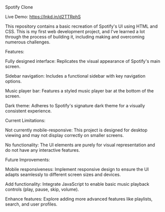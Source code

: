 Spotify Clone

Live Demo:  https://lnkd.in/d2TTRphS 

This repository contains a basic recreation of Spotify's UI using HTML and CSS. This is my first web development project, and I've learned a lot through the process of building it, including making and overcoming numerous challenges.




Features:

Fully designed interface: Replicates the visual appearance of Spotify's main screen.

Sidebar navigation: Includes a functional sidebar with key navigation options.

Music player bar: Features a styled music player bar at the bottom of the screen.

Dark theme: Adheres to Spotify's signature dark theme for a visually consistent experience.




Current Limitations:

Not currently mobile-responsive: This project is designed for desktop viewing and may not display correctly on smaller screens.

No functionality: The UI elements are purely for visual representation and do not have any interactive features.




Future Improvements:

Mobile responsiveness: Implement responsive design to ensure the UI adapts seamlessly to different screen sizes and devices.

Add functionality: Integrate JavaScript to enable basic music playback controls (play, pause, skip, volume).

Enhance features: Explore adding more advanced features like playlists, search, and user profiles.



